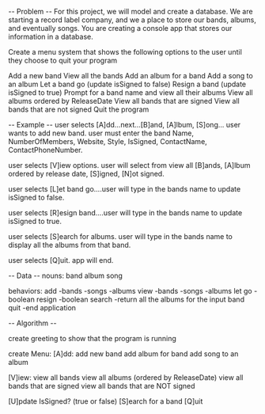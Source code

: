 -- Problem --
For this project, we will model and create a database. We are starting a record label company, and we a place to store our bands, albums, and eventually songs. You are creating a console app that stores our information in a database.

Create a menu system that shows the following options to the user until they choose to quit your program

Add a new band
View all the bands
Add an album for a band
Add a song to an album
Let a band go (update isSigned to false)
Resign a band (update isSigned to true)
Prompt for a band name and view all their albums
View all albums ordered by ReleaseDate
View all bands that are signed
View all bands that are not signed
Quit the program

-- Example --
user selects [A]dd...next...[B]and, [A]lbum, [S]ong... user wants to add new band. user must enter the band Name, NumberOfMembers, Website, Style, IsSigned, ContactName, ContactPhoneNumber.

user selects [V]iew options. user will select from view all [B]ands, [A]lbum ordered by release date, [S]igned, [N]ot signed.

user selects [L]et band go....user will type in the bands name to update isSigned to false.

user selects [R]esign band....user will type in the bands name to update isSigned to true.

user selects [S]earch for albums. user will type in the bands name to display all the albums from that band.

user selects [Q]uit. app will end.

-- Data --
nouns:
band
album
song

behaviors:
add
-bands
-songs
-albums
view
-bands
-songs
-albums
let go
-boolean
resign
-boolean
search
-return all the albums for the input band
quit
-end application

-- Algorithm --

create greeting to show that the program is running

create Menu:
[A]dd: add new band
add album for band
add song to an album

[V]iew: view all bands
view all albums (ordered by ReleaseDate)
view all bands that are signed
view all bands that are NOT signed

[U]pdate
IsSigned? (true or false)
[S]earch for a band
[Q]uit
